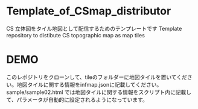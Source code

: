 # Template_of_CSmap_distributor
CS 立体図をタイル地図として配信するためのテンプレートです
Template repository to distibute CS topographic map as map tiles

# DEMO
このレポジトリをクローンして、tileのフォルダーに地図タイルを置いてください。地図タイルに関する情報をinfmap.jsonに記載してください。
sample/sample02.html では地図タイルに関する情報をスクリプト内に記載して、パラメータが自動的に設定されるようになっています。

